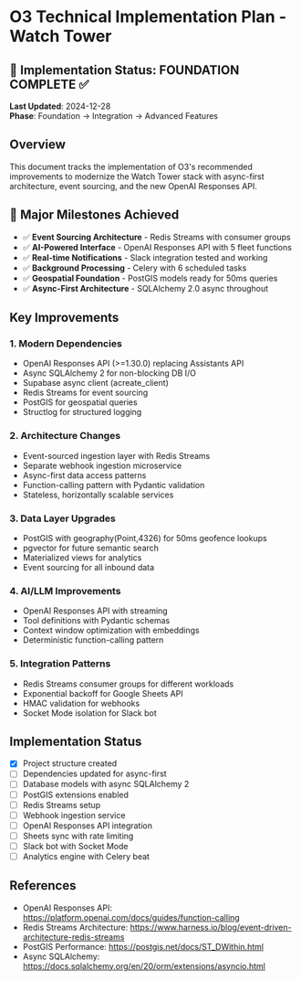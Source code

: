 # O3 Technical Implementation Plan - Watch Tower

## 🎯 **Implementation Status**: **FOUNDATION COMPLETE** ✅
**Last Updated**: 2024-12-28  
**Phase**: Foundation → Integration → Advanced Features

## Overview
This document tracks the implementation of O3's recommended improvements to modernize the Watch Tower stack with async-first architecture, event sourcing, and the new OpenAI Responses API.

## 🚀 **Major Milestones Achieved**
- ✅ **Event Sourcing Architecture** - Redis Streams with consumer groups
- ✅ **AI-Powered Interface** - OpenAI Responses API with 5 fleet functions  
- ✅ **Real-time Notifications** - Slack integration tested and working
- ✅ **Background Processing** - Celery with 6 scheduled tasks
- ✅ **Geospatial Foundation** - PostGIS models ready for 50ms queries
- ✅ **Async-First Architecture** - SQLAlchemy 2.0 async throughout

## Key Improvements

### 1. Modern Dependencies
- OpenAI Responses API (>=1.30.0) replacing Assistants API
- Async SQLAlchemy 2 for non-blocking DB I/O
- Supabase async client (acreate_client)
- Redis Streams for event sourcing
- PostGIS for geospatial queries
- Structlog for structured logging

### 2. Architecture Changes
- Event-sourced ingestion layer with Redis Streams
- Separate webhook ingestion microservice
- Async-first data access patterns
- Function-calling pattern with Pydantic validation
- Stateless, horizontally scalable services

### 3. Data Layer Upgrades
- PostGIS with geography(Point,4326) for 50ms geofence lookups
- pgvector for future semantic search
- Materialized views for analytics
- Event sourcing for all inbound data

### 4. AI/LLM Improvements
- OpenAI Responses API with streaming
- Tool definitions with Pydantic schemas
- Context window optimization with embeddings
- Deterministic function-calling pattern

### 5. Integration Patterns
- Redis Streams consumer groups for different workloads
- Exponential backoff for Google Sheets API
- HMAC validation for webhooks
- Socket Mode isolation for Slack bot

## Implementation Status

- [x] Project structure created
- [ ] Dependencies updated for async-first
- [ ] Database models with async SQLAlchemy 2
- [ ] PostGIS extensions enabled
- [ ] Redis Streams setup
- [ ] Webhook ingestion service
- [ ] OpenAI Responses API integration
- [ ] Sheets sync with rate limiting
- [ ] Slack bot with Socket Mode
- [ ] Analytics engine with Celery beat

## References
- OpenAI Responses API: https://platform.openai.com/docs/guides/function-calling
- Redis Streams Architecture: https://www.harness.io/blog/event-driven-architecture-redis-streams
- PostGIS Performance: https://postgis.net/docs/ST_DWithin.html
- Async SQLAlchemy: https://docs.sqlalchemy.org/en/20/orm/extensions/asyncio.html
